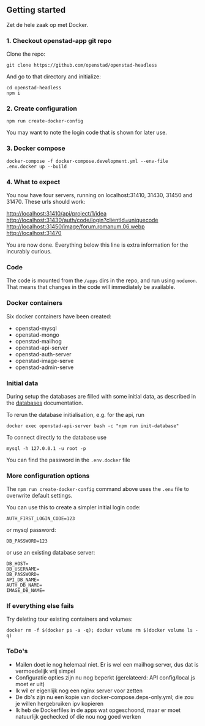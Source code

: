 ## Getting started

Zet de hele zaak op met Docker.

### 1. Checkout openstad-app git repo

Clone the repo:
```
git clone https://github.com/openstad/openstad-headless
```

And go to that directory and initialize:
```
cd openstad-headless
npm i
```

### 2. Create configuration

```
npm run create-docker-config
```
You may want to note the login code that is shown for later use.


### 3. Docker compose

```
docker-compose -f docker-compose.development.yml --env-file .env.docker up --build
```

### 4. What to expect

You now have four servers, running on localhost:31410, 31430, 31450 and 31470. These urls should work:

[http://localhost:31410/api/project/1/idea](http://localhost:31410/api/project/1/idea)  
[http://localhost:31430/auth/code/login?clientId=uniquecode](http://localhost:31430/auth/code/login?clientId=uniquecode)  
[http://localhost:31450/image/forum.romanum.06.webp](http://localhost:31450/image/forum.romanum.06.webp)  
[http://localhost:31470](http://localhost:31470)  

You are now done. Everything below this line is extra information for the incurably curious.

### Code

The code is mounted from the `/apps` dirs in the repo, and run using `nodemon`. That means that changes in the code will immediately be available.

### Docker containers

Six docker containers have been created:
- openstad-mysql
- openstad-mongo
- openstad-mailhog
- openstad-api-server
- openstad-auth-server
- openstad-image-serve
- openstad-admin-serve


### Initial data

During setup the databases are filled with some initial data, as described in the [databases](./databases.md) documentation.

To rerun the database initialisation, e.g. for the api, run
```
docker exec openstad-api-server bash -c "npm run init-database"
```

To connect directly to the database use 
```
mysql -h 127.0.0.1 -u root -p
```
You can find the password in the `.env.docker` file

### More configuration options 

The `npm run create-docker-config` command above uses the `.env` file to overwrite default settings.

You can use this to create a simpler initial login code:
```
AUTH_FIRST_LOGIN_CODE=123
```
or mysql password:
```
DB_PASSWORD=123
```
or use an existing database server:
```
DB_HOST=
DB_USERNAME=
DB_PASSWORD=
API_DB_NAME=
AUTH_DB_NAME=
IMAGE_DB_NAME=
```

### If everything else fails
Try deleting tour existing containers and volumes:
```
docker rm -f $(docker ps -a -q); docker volume rm $(docker volume ls -q)
```



### ToDo's

- Mailen doet ie nog helemaal niet. Er is wel een mailhog server, dus dat is vermoedelijk vrij simpel
- Configuratie opties zijn nu nog beperkt (gerelateerd: API config/local.js moet er uit)
- Ik wil er eigenlijk nog een nginx server voor zetten
- De db's zijn nu een kopie van docker-compose.deps-only.yml; die zou je willen hergebruiken ipv kopieren
- Ik heb de Dockerfiles in de apps wat opgeschoond, maar er moet natuurlijk gechecked of die nou nog goed werken
